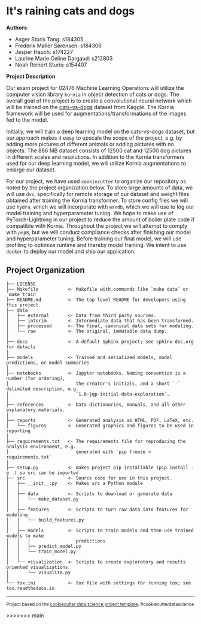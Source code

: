 It's raining cats and dogs
==============================
**Authors**:
- Asger Sturis Tang: s184305
- Frederik Møller Sørensen: s184306
- Jesper Hauch: s174227
- Laurine Marie Celine Dargaud: s212803
- Noah Reinert Sturis: s154407

**Project Description**

Our exam project for 02476 Machine Learning Operations will utilize the computer vision library `kornia` in object detection of cats or dogs. The overall goal of the project is to create a convolutional neural network which will be trained on the [cats-vs-dogs](https://www.kaggle.com/shaunthesheep/microsoft-catsvsdogs-dataset) dataset from Kaggle. The Kornia framework will be used for augmentations/transformations of the images fed to the model.

Initially, we will train a deep learning model on the cats-vs-dogs dataset, but our approach makes it easy to upscale the scope of the project, e.g. by adding more pictures of different animals or adding pictures with no objects. The 886 MB dataset consists of 12500 cat and 12500 dog pictures in different scales and resolutions. In addition to the Kornia transformers used for our deep learning model, we will utilize Kornia augmentations to enlarge our dataset.

For our project, we have used `cookiecutter` to organize our repository as noted by the project organization below. To store large amounts of data, we will use `dvc`, specifically for remote storage of our dataset and weight files obtained after training the Kornia transformer. To store config files we will use `hydra`, which we will incorporate with `wandb`, which we will use to log our model training and hyperparameter tuning. We hope to make use of PyTorch-Lightning in our project to reduce the amount of boiler plate code if compatible with Kornia. Throughout the project we will attempt to comply with `pep8`, but we will conduct compliance checks after finishing our model and hyperparameter tuning. Before training our final model, we will use profiling to optimize runtime and thereby model training. We intent to use `docker` to deploy our model and ship our application. 

Project Organization
------------

    ├── LICENSE
    ├── Makefile           <- Makefile with commands like `make data` or `make train`
    ├── README.md          <- The top-level README for developers using this project.
    ├── data
    │   ├── external       <- Data from third party sources.
    │   ├── interim        <- Intermediate data that has been transformed.
    │   ├── processed      <- The final, canonical data sets for modeling.
    │   └── raw            <- The original, immutable data dump.
    │
    ├── docs               <- A default Sphinx project; see sphinx-doc.org for details
    │
    ├── models             <- Trained and serialized models, model predictions, or model summaries
    │
    ├── notebooks          <- Jupyter notebooks. Naming convention is a number (for ordering),
    │                         the creator's initials, and a short `-` delimited description, e.g.
    │                         `1.0-jqp-initial-data-exploration`.
    │
    ├── references         <- Data dictionaries, manuals, and all other explanatory materials.
    │
    ├── reports            <- Generated analysis as HTML, PDF, LaTeX, etc.
    │   └── figures        <- Generated graphics and figures to be used in reporting
    │
    ├── requirements.txt   <- The requirements file for reproducing the analysis environment, e.g.
    │                         generated with `pip freeze > requirements.txt`
    │
    ├── setup.py           <- makes project pip installable (pip install -e .) so src can be imported
    ├── src                <- Source code for use in this project.
    │   ├── __init__.py    <- Makes src a Python module
    │   │
    │   ├── data           <- Scripts to download or generate data
    │   │   └── make_dataset.py
    │   │
    │   ├── features       <- Scripts to turn raw data into features for modeling
    │   │   └── build_features.py
    │   │
    │   ├── models         <- Scripts to train models and then use trained models to make
    │   │   │                 predictions
    │   │   ├── predict_model.py
    │   │   └── train_model.py
    │   │
    │   └── visualization  <- Scripts to create exploratory and results oriented visualizations
    │       └── visualize.py
    │
    └── tox.ini            <- tox file with settings for running tox; see tox.readthedocs.io


--------

<p><small>Project based on the <a target="_blank" href="https://drivendata.github.io/cookiecutter-data-science/">cookiecutter data science project template</a>. #cookiecutterdatascience</small></p>
>>>>>>> main
